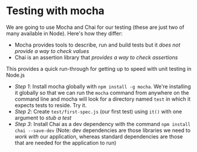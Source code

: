 # Testing with mocha

We are going to use Mocha and Chai for our testing (these are just two of many available in Node). Here's how they differ: 

* Mocha provides tools to describe, run and build tests but it *does not provide a way to check values*
* Chai is an assertion library that *provides a way to check assertions*

This provides a quick run-through for getting up to speed with unit testing in Node.js

* _Step 1_: Install mocha globally with `npm install -g mocha`. We're installing it globally so that we can run the `mocha` command from anywhere on the command line and mocha will look for a directory named `test` in which it expects tests to reside. Try it.
* _Step 2_: Create `test/first-spec.js` (our first test) using `it()` with one argument to _stub a test_
* _Step 3_: Install Chai as a dev dependency with the command `npm install chai --save-dev` (Note: dev dependencies are those libraries we need to _work with_ our application, whereas standard dependencies are those that are needed for the application to run)
